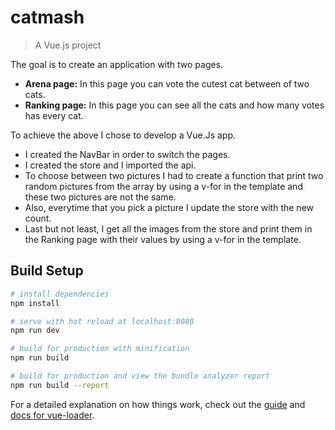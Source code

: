 # catmash

> A Vue.js project

The goal is to create an application with two pages.
<ul>
<li><b>Arena page:</b> In this page you can vote the cutest cat between of two cats.</li>
<li><b>Ranking page:</b> In this page you can see all the cats and how many votes has every cat.</li>
</ul>
To achieve the above I chose to develop a Vue.Js app. 
<ul>
<li>I created the NavBar in order to switch the pages.</li>
<li>I created the store and I imported the api.</li>
<li>To choose between two pictures I had to create a function that print two random pictures from the array by using a v-for in the template and these two pictures are not the same.</li>
<li>Also, everytime that you pick a picture I update the store with the new count.</li>
<li>Last but not least, I get all the images from the store and print them in the Ranking page with their values by using a v-for in the template.</li>
</ul>

## Build Setup

``` bash
# install dependencies
npm install

# serve with hot reload at localhost:8080
npm run dev

# build for production with minification
npm run build

# build for production and view the bundle analyzer report
npm run build --report
```

For a detailed explanation on how things work, check out the [guide](http://vuejs-templates.github.io/webpack/) and [docs for vue-loader](http://vuejs.github.io/vue-loader).
